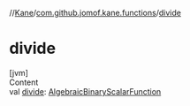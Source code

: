 //[Kane](../index.md)/[com.github.jomof.kane.functions](index.md)/[divide](divide.md)



# divide  
[jvm]  
Content  
val [divide](divide.md): [AlgebraicBinaryScalarFunction](../com.github.jomof.kane.impl.functions/-algebraic-binary-scalar-function/index.md)  



